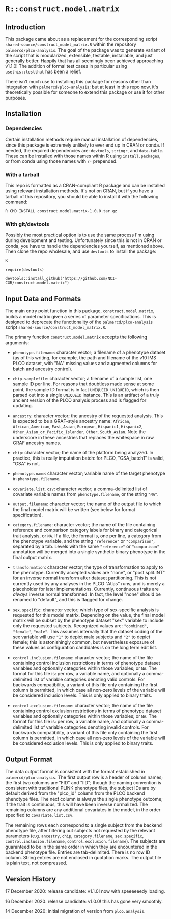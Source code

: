 # `R::construct.model.matrix`

## Introduction

This package came about as a replacement for the corresponding script
`shared-source/construct_model_matrix.R` within the repository
`palmercd/plco-analysis`. The goal of the package was to generate variant
of the script that is modularized, extensible, testable, installable, and just
generally better. Happily that has all seemingly been achieved approaching
v1.1.0! The addition of formal test cases in particular using `usethis::testthat`
has been a relief.

There isn't much use to installing this package for reasons other than
integration with `palmercd/plco-analysis`; but at least in this repo now, it's
theoretically possible for someone to extend this package or use it for other purposes.

## Installation

### Dependencies

Certain installation methods require manual installation of dependencies, since
this package is extremely unlikely to ever end up in CRAN or conda. If needed,
the required dependencies are: `devtools`, `stringr`, and `data.table`. These
can be installed with those names within R using `install.packages`, or from
conda using those names with `r-` prepended.

### With a tarball

This repo is formatted as a CRAN-compliant R package and can be installed using relevant
installation methods. It's not on CRAN, but if you have a tarball of this repository,
you should be able to install it with the following command:

`R CMD INSTALL construct.model.matrix-1.0.0.tar.gz`

### With git/devtools

Possibly the most practical option is to use the same process I'm using during development
and testing. Unfortunately since this is not in CRAN or conda, you have to handle the 
dependencies yourself, as mentioned above.
Then clone the repo wholesale, and use `devtools` to install the package:

`R`

`require(devtools)`

`devtools::install_github("https://github.com/NCI-CGR/construct.model.matrix")`

## Input Data and Formats

The main entry point function in this package, `construct.model.matrix`, builds a model matrix
given a series of parameter specifications. This is designed to deprecate the functionality
of the `palmercd/plco-analysis` script `shared-source/construct_model_matrix.R`.

The primary function `construct.model.matrix` accepts the following arguments:

 - `phenotype.filename`: character vector; a filename of a phenotype dataset (as of this
 writing, for example, the path and filename of the v10 IMS PLCO dataset, with "NA" missing
 values and augmented columns for batch and ancestry control).
 
 - `chip.samplefile`: character vector; a filename of a sample list, one sample ID per line.
 For reasons that doubtless made sense at some point, the sample ID format is in fact
 `UNIQUEID_UNIQUEID`, which is then parsed out into a single `UNIQUEID` instance. This is
 an artifact of a truly ancient version of the PLCO analysis process and is flagged for
 updating.
 
 - `ancestry`: character vector; the ancestry of the requested analysis. This is expected
 to be a GRAF-style ancestry name: `African`, `African_American`, `East_Asian`, `European`,
 `Hispanic1`, `Hispanic2`, `Other_Asian_or_Pacific_Islander`, `Other`, `South_Asian`. Note
 the underscore in these ancestries that replaces the whitespace in raw GRAF ancestry names.
 
 - `chip`: character vector; the name of the platform being analyzed. In practice, this is
 really imputation batch: for PLCO, "GSA_batch1" is valid, "GSA" is not.
 
 - `phenotype.name`: character vector; variable name of the target phenotype in `phenotype.filename`.
 
 - `covariate.list.csv`: character vector; a comma-delimited list of covariate variable
 names from `phenotype.filename`, or the string `"NA"`.
 
 - `output.filename`: character vector; the name of the output file to which the final
 model matrix will be written (see below for format specification).
 
 - `category.filename`: character vector; the name of the file containing reference and
 comparison category labels for binary and categorical trait analysis, or `NA`. If a file,
 the format is, one per line, a category from the phenotype variable, and the string `"reference"`
 or `"comparison"`, separated by a tab. Levels with the same `"reference"` or `"comparison"`
 annotation will be merged into a single synthetic binary phenotype in the final output matrix.
 
 - `transformation`: character vector; the type of transformation to apply to the phenotype.
 Currently accepted values are "none", or "post.split.INT" for an inverse normal
 transform after dataset partitioning. This is not currently used by any analyses
 in the PLCO "Atlas" runs, and is merely a placeholder for later implementations.
 Currently, continuous traits are *always* inverse normal transformed. In fact,
 the level "none" should be renamed to "default", and this is flagged for change. 
 
 - `sex.specific`: character vector; which type of sex-specific analysis is requested
 for this model matrix. Depending on the value, the final model matrix will be subset
 by the phenotype dataset "sex" variable to include only the requested subjects.
 Recognized values are: `"combined"`, `"female"`, `"male"`. This assumes internally
 that the dataset coding of the sex variable will use `"1"` to depict male subjects
 and `"2"` to depict female; this is astonishingly common, but nevertheless exposure
 of these values as configuration candidates is on the long term edit list.
 
 - `control.inclusion.filename`: character vector; the name of the file containing control 
 inclusion restrictions in terms of phenotype dataset variables and optionally categories 
 within those variables; or `NA`. The format for this file is: per row, a variable 
 name, and optionally a comma-delimited list of variable categories denoting valid controls.
 For backwards compatibility, a variant of this file only containing the first column 
 is permitted, in which case all non-zero levels of the variable will be considered 
 inclusion levels. This is only applied to binary traits.
 
 - `control.exclusion.filename`: character vector; the name of the file containing control 
 exclusion restrictions in terms of phenotype dataset variables and optionally categories 
 within those variables; or `NA`. The format for this file is: per row, a variable 
 name, and optionally a comma-delimited list of variable categories denoting invalid controls.
 For backwards compatibility, a variant of this file only containing the first column 
 is permitted, in which case all non-zero levels of the variable will be considered 
 exclusion levels. This is only applied to binary traits.

## Output Format

The data output format is consistent with the format established in `palmercd/plco-analysis`.
The first output row is a header of column names; the first two columns are "FID" and "IID";
though the naming convention is consistent with traditional PLINK phenotype files, the subject
IDs are by default derived from the "plco_id" column from the PLCO backend phenotype files. The
next column is always the single phenotype outcome; if the trait is continuous, this will have
been inverse normalized. The remaining columns are any additional covariates in the model,
in the order specified to `covariate.list.csv`.

The remaining rows each correspond to a single subject from the backend phenotype file,
after filtering out subjects not requested by the relevant parameters (e.g. `ancestry`,
`chip`, `category.filename`, `sex.specific`, `control.inclusion.filename`, `control.exclusion.filename`).
The subjects are guaranteed to be in the same order in which they are encountered in the
backend phenotype file. Entries are tab-delimited. There is no row ID column. String entries
are not enclosed in quotation marks. The output file is plain text, not compressed.

## Version History

17 December 2020: release candidate: v1.1.0! now with speeeeeedy loading.

16 December 2020: release candidate: v1.0.0! this has gone very smoothly.

14 December 2020: initial migration of version from `plco.analysis`.
